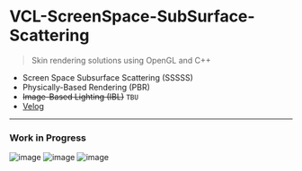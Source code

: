 # VCL-ScreenSpace-SubSurface-Scattering
> Skin rendering solutions using OpenGL and C++ 
- Screen Space Subsurface Scattering (SSSSS)
- Physically-Based Rendering (PBR)
- ~~Image-Based Lighting (IBL)~~ `TBU`
- [Velog](https://velog.io/@jungizz_/2023-동계-모각소-알구자구-1주차)
---
### Work in Progress
![image](https://github.com/jungizz/VCL-ScreenSpace-SubSurface-Scattering/assets/113113802/0c655718-5434-4b6e-a6e0-4fd412fdbb67)
![image](https://github.com/jungizz/VCL-ScreenSpace-SubSurface-Scattering/assets/113113802/742abb9e-d2cd-49e8-81bf-a78caf2749a2)
![image](https://github.com/jungizz/VCL-ScreenSpace-SubSurface-Scattering/assets/113113802/891579ac-d06f-4ecd-882e-c7c529d4d030)
